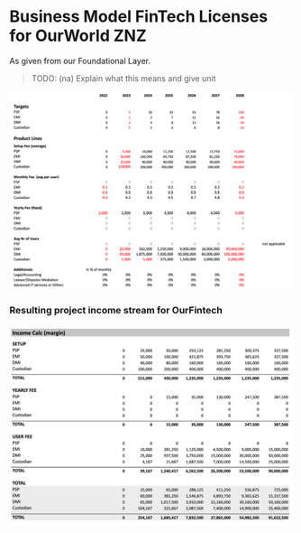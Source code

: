 # Business Model FinTech Licenses for OurWorld ZNZ

As given from our Foundational Layer.

> TODO: (na) Explain what this means and give unit

![](img/bizmodel_fintech1.png)  

### Resulting project income stream for OurFintech

![](img/bizmodel_fintech2.png)  